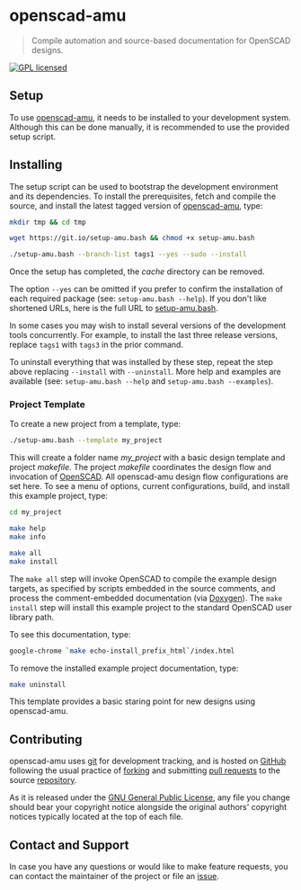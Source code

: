 openscad-amu
============

> Compile automation and source-based documentation for OpenSCAD designs.

[![GPL licensed](https://img.shields.io/badge/license-GPL-blue.svg?style=flat)](https://raw.githubusercontent.com/royasutton/openscad-amu/master/COPYING)


Setup
-----

To use [openscad-amu], it needs to be installed to your development
system. Although this can be done manually, it is recommended to use
the provided setup script.


Installing
----------

The setup script can be used to bootstrap the development environment
and its dependencies. To install the prerequisites, fetch and compile
the source, and install the latest tagged version of [openscad-amu],
type:

```bash
mkdir tmp && cd tmp
```

```bash
wget https://git.io/setup-amu.bash && chmod +x setup-amu.bash
```

```bash
./setup-amu.bash --branch-list tags1 --yes --sudo --install
```

Once the setup has completed, the *cache* directory can be removed.

The option `--yes` can be omitted if you prefer to confirm the
installation of each required package (see: `setup-amu.bash --help`).
If you don't like shortened URLs, here is the full URL to
[setup-amu.bash].

In some cases you may wish to install several versions of the
development tools concurrently. For example, to install the last three
release versions, replace `tags1` with `tags3` in the prior command.

To uninstall everything that was installed by these step, repeat the
step above replacing `--install` with `--uninstall`. More help and
examples are available (see: `setup-amu.bash --help` and
`setup-amu.bash --examples`).


### Project Template

To create a new project from a template, type:

```bash
./setup-amu.bash --template my_project
```

This will create a folder name *my_project* with a basic design
template and project *makefile*. The project *makefile* coordinates the
design flow and invocation of [OpenSCAD]. All openscad-amu design flow
configurations are set here. To see a menu of options, current
configurations, build, and install this example project, type:

```bash
cd my_project

make help
make info

make all
make install
```

The `make all` step will invoke OpenSCAD to compile the example design
targets, as specified by scripts embedded in the source comments, and
process the comment-embedded documentation (via [Doxygen]). The `make
install` step will install this example project to the standard
OpenSCAD user library path.

To see this documentation, type:

```bash
google-chrome `make echo-install_prefix_html`/index.html
```

To remove the installed example project documentation, type:

```bash
make uninstall
```

This template provides a basic staring point for new designs using
openscad-amu.


Contributing
------------

openscad-amu uses [git] for development tracking, and is hosted on
[GitHub] following the usual practice of [forking] and submitting
[pull requests] to the source [repository].

As it is released under the [GNU General Public License], any file you
change should bear your copyright notice alongside the original
authors' copyright notices typically located at the top of each file.


Contact and Support
-------------------

In case you have any questions or would like to make feature requests,
you can contact the maintainer of the project or file an [issue].


[GNU General Public License]: https://www.gnu.org/licenses/gpl.html

[setup-amu.bash]: https://raw.githubusercontent.com/royasutton/openscad-amu/master/share/scripts/setup-amu.bash

[openscad-amu]: https://royasutton.github.io/openscad-amu
[repository]: https://github.com/royasutton/openscad-amu
[issue]: https://github.com/royasutton/openscad-amu/issues

[OpenSCAD]: http://www.openscad.org/

[Doxygen]: http://www.doxygen.nl

[git]: http://git-scm.com/
[GitHub]: http://github.com/
[forking]: http://help.github.com/forking/
[pull requests]: https://help.github.com/articles/about-pull-requests/
